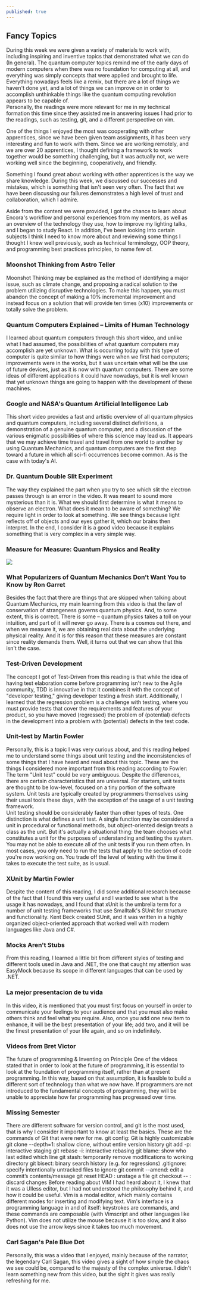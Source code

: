 ```yaml
---
published: true
---
```

## Fancy Topics

During this week we were given a variety of materials to work with, including inspiring and inventive topics that demonstrated what we can do (In general). The quantum computer topics remind me of the early days of modern computers when there was no foundation for computing at all, and everything was simply concepts that were applied and brought to life. Everything nowadays feels like a remix, but there are a lot of things we haven't done yet, and a lot of things we can improve on in order to accomplish unthinkable things like the quantum computing revolution appears to be capable of.  
Personally, the readings were more relevant for me in my technical formation this time since they assisted me in answering issues I had prior to the readings, such as testing, git, and a different perspective on vim.  

One of the things I enjoyed the most was cooperating with other apprentices, since we have been given team assignments, it has been very interesting and fun to work with them. Since we are working remotely, and we are over 20 apprentices, I thought defining a framework to work together would be something challenging, but it was actually not, we were working well since the beginning, cooperatively, and friendly.  

Something I found great about working with other apprentices is the way we share knowledge. During this week, we discussed our successes and mistakes, which is something that isn't seen very often. The fact that we have been discussing our failures demonstrates a high level of trust and collaboration, which I admire.  

Aside from the content we were provided, I got the chance to learn about Encora's workflow and personal experiences from my mentors, as well as an overview of the technology they use, how to improve my lighting talks, and I began to study React.
In addition, I've been looking into certain subjects I think I need to know more about and reviewing some things I thought I knew well previously, such as technical terminology, OOP theory, and programming best practices principles, to name few of.  

### Moonshot Thinking from Astro Teller
Moonshot Thinking may be explained as the method of identifying a major issue, such as climate change, and proposing a radical solution to the problem utilizing disruptive technologies. To make this happen, you must abandon the concept of making a 10% incremental improvement and instead focus on a solution that will provide ten times (x10) improvements or totally solve the problem.  

### Quantum Computers Explained – Limits of Human Technology
I learned about quantum computers through this short video, and unlike what I had assumed, the possibilities of what quantum computers may accomplish are yet unknown. What is occurring today with this type of computer is quite similar to how things were when we first had computers; improvements were in the works, but it was uncertain what will be the use of future devices, just as it is now with quantum computers.
There are some ideas of different applications it could have nowadays, but it is well known that yet unknown things are going to happen with the development of these machines.  

### Google and NASA's Quantum Artificial Intelligence Lab
This short video provides a fast and artistic overview of all quantum physics and quantum computers, including several distinct definitions, a demonstration of a genuine quantum computer, and a discussion of the various enigmatic possibilities of where this science may lead us.
It appears that we may achieve time travel and travel from one world to another by using Quantum Mechanics, and quantum computers are the first step toward a future in which all sci-fi occurrences become common. As is the case with today's AI.  

### Dr. Quantum Double Slit Experiment  
The way they explained the part when you try to see which slit the electron passes through is an error in the video. It was meant to sound more mysterious than it is.
What we should first determine is what it means to observe an electron. What does it mean to be aware of something? We require light in order to look at something. We see things because light reflects off of objects and our eyes gather it, which our brains then interpret.
In the end, I consider it is a good video because it explains something that is very complex in a very simple way.  

### Measure for Measure: Quantum Physics and Reality
![](https://i.ibb.co/pvB6Y36/Quantums.png)

### What Popularizers of Quantum Mechanics Don’t Want You to Know by Ron Garret
Besides the fact that there are things that are skipped when talking about Quantum Mechanics, my main learning from this video is that the law of conservation of strangeness governs quantum physics. And, to some extent, this is correct. There is some – quantum physics takes a toll on your intuition, and part of it will never go away.
There is a cosmos out there, and when we measure it, we are obtaining real data about the underlying physical reality. And it is for this reason that these measures are constant since reality demands them. Well, it turns out that we can show that this isn't the case.  

### Test-Driven Development
The concept I got of Test-Driven from this reading is that while the idea of having test elaboration come before programming isn't new to the Agile community, TDD is innovative in that it combines it with the concept of "developer testing," giving developer testing a fresh start.
Additionally, I learned that the regression problem is a challenge with testing, where you must provide tests that cover the requirements and features of your product, so you have moved (regressed) the problem of (potential) defects in the development into a problem with (potential) defects in the test code.	

### Unit-test by Martin Fowler
Personally, this is a topic I was very curious about, and this reading helped me to understand some things about unit testing and the inconsistencies of some things that I have heard and read about this topic. These are the things I considered more important from this reading according to Fowler:
The term "Unit test" could be very ambiguous.
Despite the differences, there are certain characteristics that are universal. For starters, unit tests are thought to be low-level, focused on a tiny portion of the software system.
Unit tests are typically created by programmers themselves using their usual tools these days, with the exception of the usage of a unit testing framework.  
Unit testing should be considerably faster than other types of tests.
One distinction is what defines a unit test. A single function may be considered a unit in procedural or functional methods, but object-oriented design treats a class as the unit. But it's actually a situational thing: the team chooses what constitutes a unit for the purposes of understanding and testing the system.  
You may not be able to execute all of the unit tests if you run them often. In most cases, you only need to run the tests that apply to the section of code you're now working on. You trade off the level of testing with the time it takes to execute the test suite, as is usual.  

### XUnit by Martin Fowler  
Despite the content of this reading, I did some additional research because of the fact that I found this very useful and I wanted to see what is the usage it has nowadays, and I found that xUnit is the umbrella term for a number of unit testing frameworks that use Smalltalk's SUnit for structure and functionality. Kent Beck created SUnit, and it was written in a highly organized object-oriented approach that worked well with modern languages like Java and C#. 

### Mocks Aren't Stubs
From this reading, I learned a little bit from different styles of testing and different tools used in Java and .NET, the one that caught my attention was EasyMock because its scope in different languages that can be used by .NET.

### La mejor presentacion de tu vida
In this video, it is mentioned that you must first focus on yourself in order to communicate your feelings to your audience and that you must also make others think and feel what you require.
Also, once you add one new item to enhance, it will be the best presentation of your life; add two, and it will be the finest presentation of your life again, and so on indefinitely.

### Videos from Bret Victor
The future of programming & Inventing on Principle
One of the videos stated that in order to look at the future of programming, it is essential to look at the foundation of programming itself, rather than at present programming. In this way, based on that assumption, it is feasible to build a different sort of technology than what we now have.
If programmers are not introduced to the fundamental concepts of programming, they will be unable to appreciate how far programming has progressed over time.

### Missing Semester
There are different software for version control, and git is the most used, that is why I consider it important to know at least the basics.
These are the commands of Git that were new for me.
git config: Git is highly customizable
git clone --depth=1: shallow clone, without entire version history
git add -p: interactive staging
git rebase -i: interactive rebasing
git blame: show who last edited which line
git stash: temporarily remove modifications to working directory
git bisect: binary search history (e.g. for regressions)
.gitignore: specify intentionally untracked files to ignore
git commit --amend: edit a commit’s contents/message
git reset HEAD <file>: unstage a file
git checkout -- <file>: discard changes
Before reading about VIM I had heard about it, I knew that it was a UIless editor, but I had not understood the philosophy behind it, and how it could be useful. Vim is a modal editor, which mainly contains different modes for inserting and modifying text. Vim's interface is a programming language in and of itself: keystrokes are commands, and these commands are composable (with Vimscript and other languages like Python). Vim does not utilize the mouse because it is too slow, and it also does not use the arrow keys since it takes too much movement.

### Carl Sagan's Pale Blue Dot 
Personally, this was a video that I enjoyed, mainly because of the narrator, the legendary Carl Sagan, this video gives a sight of how simple the chaos we see could be, compared to the majesty of the complex universe. I didn't learn something new from this video, but the sight it gives was really refreshing for me.
